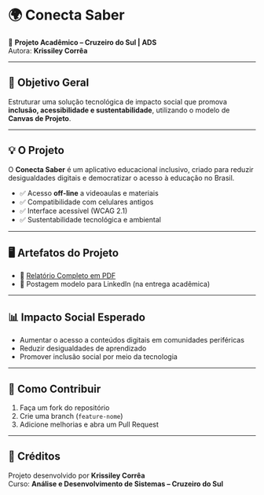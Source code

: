 # 🌍 Conecta Saber

📌 **Projeto Acadêmico – Cruzeiro do Sul | ADS**  
Autora: **Krissiley Corrêa**  

---

## 🎯 Objetivo Geral
Estruturar uma solução tecnológica de impacto social que promova **inclusão, acessibilidade e sustentabilidade**, utilizando o modelo de **Canvas de Projeto**.

---

## 💡 O Projeto
O **Conecta Saber** é um aplicativo educacional inclusivo, criado para reduzir desigualdades digitais e democratizar o acesso à educação no Brasil.  

- ✅ Acesso **off-line** a videoaulas e materiais  
- ✅ Compatibilidade com celulares antigos  
- ✅ Interface acessível (WCAG 2.1)  
- ✅ Sustentabilidade tecnológica e ambiental  

---

## 🖥️ Artefatos do Projeto
- 📄 [Relatório Completo em PDF](./Relatorio_Conecta_Saber.pdf)  
- 📌 Postagem modelo para LinkedIn (na entrega acadêmica)  

---

## 📊 Impacto Social Esperado
- Aumentar o acesso a conteúdos digitais em comunidades periféricas  
- Reduzir desigualdades de aprendizado  
- Promover inclusão social por meio da tecnologia  

---

## 🚀 Como Contribuir
1. Faça um fork do repositório  
2. Crie uma branch (`feature-nome`)  
3. Adicione melhorias e abra um Pull Request  

---

## 📢 Créditos
Projeto desenvolvido por **Krissiley Corrêa**  
Curso: **Análise e Desenvolvimento de Sistemas – Cruzeiro do Sul**  
